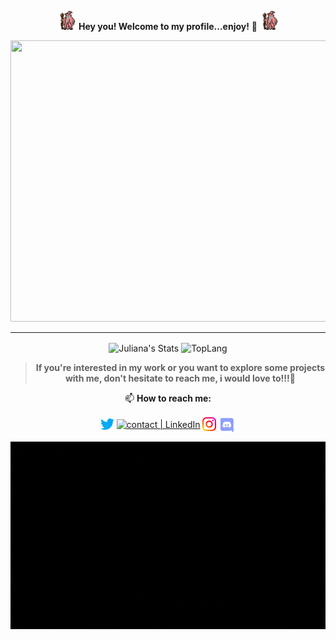 <div align="center">

<img src="https://github.com/deut-erium/deut-erium/blob/master/assets/gandalf_parrot.gif" width="30px"/> **Hey you! Welcome to my profile...enjoy!** 👾
<img src="https://github.com/deut-erium/deut-erium/blob/master/assets/gandalf_parrot.gif" width="30px"/>


<div align="center"><img src="img/gifgithub.gif" width="900" height="450"/>


--------


<!--  GitHub Stats --->
<a><img width="425" img align="center" alt="Juliana's Stats" src="https://github-readme-stats.vercel.app/api?username=julianamonr03&show_icons=true&theme=radical" />
</a><a><img width="419" img align="center" alt="TopLang" src="https://github-readme-stats.vercel.app/api/top-langs/?username=julianamonr03&layout=compact&hide=perl&theme=radical" /></a>


<!-- Contact info -->
<div align="center">

> **If you're interested in my work or you want to explore some projects with me, don't hesitate to reach me, i would love to!!!💜**


📫 **How to reach me:**

[<img align="center" alt="contact | Twitter" width="22px" src="https://github.com/deut-erium/deut-erium/blob/master/assets/twitter.svg" />](https://twitter.com/julianamonroy03)
[<img align="center" alt="contact | LinkedIn" width="22px" src="https://cdn.jsdelivr.net/npm/simple-icons@v3/icons/linkedin.svg" />](https://www.linkedin.com/in/juliana-monroy-5760b9199/)
[<img align="center" alt="contact | Instagram" width="22px" src="https://github.com/hargun79/hargun79/blob/master/Assets/Instagram.svg" />](https://www.instagram.com/julianamonr03/)
[<img align="center" alt="contact | Instagram" width="27px" src="https://github.com/deut-erium/deut-erium/blob/master/assets/discord.svg" />](https://discord.com/users/deuterium#0883)


<div align="center"><img src="img/gameover.gif" width="900" height="300"/>
